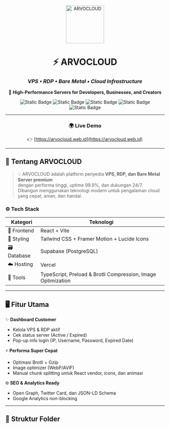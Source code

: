 <!-- 🌩️ ARVOCLOUD - VPS & RDP SOLUTIONS -->

<div align="center">

<img src="https://i.ibb.co/VYh29p8y/Arvocloud1.webp" alt="ARVOCLOUD" width="120"/>

# ⚡ **ARVOCLOUD**
### _VPS • RDP • Bare Metal • Cloud Infrastructure_

🚀 **High-Performance Servers for Developers, Businesses, and Creators**

![Static Badge](https://img.shields.io/badge/Framework-React_+_Vite-blue?logo=react)
![Static Badge](https://img.shields.io/badge/Styled_with-TailwindCSS-06B6D4?logo=tailwindcss)
![Static Badge](https://img.shields.io/badge/Hosted_on-Vercel-black?logo=vercel)
![Static Badge](https://img.shields.io/badge/Database-Supabase-3ECF8E?logo=supabase)
![Static Badge](https://img.shields.io/badge/Build_Status-Stable-success?logo=githubactions)

---

### 🌍 **Live Demo**
👉 [https://arvocloud.web.id](https://arvocloud.web.id)

</div>

---

## 🧠 **Tentang ARVOCLOUD**

> 💡 ARVOCLOUD adalah platform penyedia **VPS, RDP, dan Bare Metal Server premium**  
> dengan performa tinggi, uptime 99.9%, dan dukungan 24/7.  
> Dibangun menggunakan teknologi modern untuk pengalaman cloud yang cepat, aman, dan handal.

### ⚙️ **Tech Stack**
| Kategori | Teknologi |
|-----------|------------|
| 🧩 Frontend | React + Vite |
| 🎨 Styling | Tailwind CSS + Framer Motion + Lucide Icons |
| 🗃️ Database | Supabase (PostgreSQL) |
| ☁️ Hosting | Vercel |
| 🧰 Tools | TypeScript, Preload & Brotli Compression, Image Optimization |

---

## 🖥️ **Fitur Utama**

✨ **Dashboard Customer**  
- Kelola VPS & RDP aktif  
- Cek status server (Active / Expired)  
- Pop-up info login (IP, Username, Password, Expired Date)

⚡ **Performa Super Cepat**  
- Optimasi Brotli + Gzip  
- Image optimizer (WebP/AVIF)  
- Manual chunk splitting untuk React vendor, icons, dan animasi

🌐 **SEO & Analytics Ready**  
- Open Graph, Twitter Card, dan JSON-LD Schema  
- Google Analytics non-blocking

---

## 🧩 **Struktur Folder**

